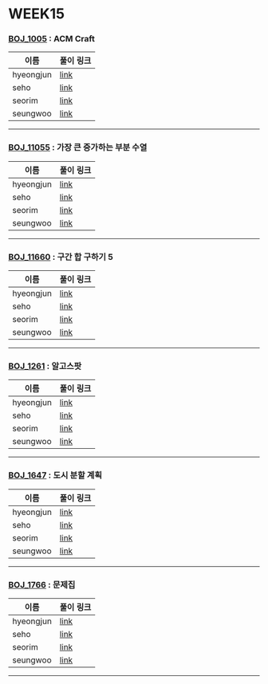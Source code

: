 # WEEK15

### [BOJ_1005](https://boj.kr/1005) : ACM Craft

|이름|풀이 링크|
|--|--|
|hyeongjun| [link](BOJ1005/hyeongjun.cpp)
|seho| [link](BOJ1005/seho.py)
|seorim| [link](BOJ1005/seorim.py)
|seungwoo| [link](BOJ1005/seungwoo.py)
---


### [BOJ_11055](https://boj.kr/11055) : 가장 큰 증가하는 부분 수열

|이름|풀이 링크|
|--|--|
|hyeongjun| [link](BOJ11055/hyeongjun.cpp)
|seho| [link](BOJ11055/seho.py)
|seorim| [link](BOJ11055/seorim.py)
|seungwoo| [link](BOJ11055/seungwoo.py)
---


### [BOJ_11660](https://boj.kr/11660) : 구간 합 구하기 5

|이름|풀이 링크|
|--|--|
|hyeongjun| [link](BOJ11660/hyeongjun.cpp)
|seho| [link](BOJ11660/seho.py)
|seorim| [link](BOJ11660/seorim.py)
|seungwoo| [link](BOJ11660/seungwoo.py)
---


### [BOJ_1261](https://boj.kr/1261) : 알고스팟

|이름|풀이 링크|
|--|--|
|hyeongjun| [link](BOJ1261/hyeongjun.cpp)
|seho| [link](BOJ1261/seho.py)
|seorim| [link](BOJ1261/seorim.py)
|seungwoo| [link](BOJ1261/seungwoo.py)
---


### [BOJ_1647](https://boj.kr/1647) : 도시 분할 계획

|이름|풀이 링크|
|--|--|
|hyeongjun| [link](BOJ1647/hyeongjun.cpp)
|seho| [link](BOJ1647/seho.py)
|seorim| [link](BOJ1647/seorim.py)
|seungwoo| [link](BOJ1647/seungwoo.py)
---


### [BOJ_1766](https://boj.kr/1766) : 문제집

|이름|풀이 링크|
|--|--|
|hyeongjun| [link](BOJ1766/hyeongjun.cpp)
|seho| [link](BOJ1766/seho.py)
|seorim| [link](BOJ1766/seorim.py)
|seungwoo| [link](BOJ1766/seungwoo.py)
---
